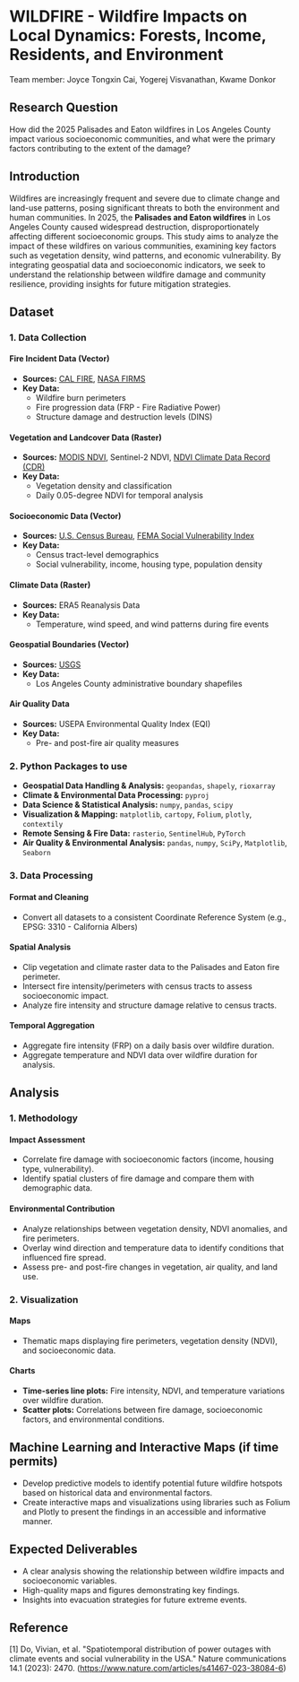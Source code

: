 # WILDFIRE - Wildfire Impacts on Local Dynamics: Forests, Income, Residents, and Environment
Team member: Joyce Tongxin Cai, Yogerej Visvanathan, Kwame Donkor

## Research Question
How did the 2025 Palisades and Eaton wildfires in Los Angeles County impact various socioeconomic communities, and what were the primary factors contributing to the extent of the damage?

## Introduction
Wildfires are increasingly frequent and severe due to climate change and land-use patterns, posing significant threats to both the environment and human communities. In 2025, the **Palisades and Eaton wildfires** in Los Angeles County caused widespread destruction, disproportionately affecting different socioeconomic groups. This study aims to analyze the impact of these wildfires on various communities, examining key factors such as vegetation density, wind patterns, and economic vulnerability. By integrating geospatial data and socioeconomic indicators, we seek to understand the relationship between wildfire damage and community resilience, providing insights for future mitigation strategies.


## Dataset

### 1. Data Collection

#### Fire Incident Data (Vector)
- **Sources:** [CAL FIRE](https://www.fire.ca.gov/), [NASA FIRMS](https://firms.modaps.eosdis.nasa.gov/)
- **Key Data:**
  - Wildfire burn perimeters
  - Fire progression data (FRP - Fire Radiative Power)
  - Structure damage and destruction levels (DINS)

#### Vegetation and Landcover Data (Raster)
- **Sources:** [MODIS NDVI](https://modis.gsfc.nasa.gov/data/dataprod/mod13.php), Sentinel-2 NDVI, [NDVI Climate Data Record (CDR)](https://www.ncei.noaa.gov/products/climate-data-records/normalized-difference-vegetation-index)
- **Key Data:**
  - Vegetation density and classification
  - Daily 0.05-degree NDVI for temporal analysis

#### Socioeconomic Data (Vector)
- **Sources:** [U.S. Census Bureau](https://www.census.gov/), [FEMA Social Vulnerability Index](https://hazards.fema.gov/nri/map)
- **Key Data:**
  - Census tract-level demographics
  - Social vulnerability, income, housing type, population density

#### Climate Data (Raster)
- **Sources:** ERA5 Reanalysis Data
- **Key Data:**
  - Temperature, wind speed, and wind patterns during fire events

#### Geospatial Boundaries (Vector)
- **Sources:** [USGS](https://www.usgs.gov/)
- **Key Data:**
  - Los Angeles County administrative boundary shapefiles

#### Air Quality Data
- **Sources:** USEPA Environmental Quality Index (EQI)
- **Key Data:**
  - Pre- and post-fire air quality measures

### 2. Python Packages to use
- **Geospatial Data Handling & Analysis:** `geopandas`, `shapely`, `rioxarray`
- **Climate & Environmental Data Processing:** `pyproj`
- **Data Science & Statistical Analysis:** `numpy`, `pandas`, `scipy`
- **Visualization & Mapping:** `matplotlib`, `cartopy`, `Folium`, `plotly`, `contextily`
- **Remote Sensing & Fire Data:** `rasterio`, `SentinelHub`, `PyTorch`
- **Air Quality & Environmental Analysis:** `pandas`, `numpy`, `SciPy`, `Matplotlib`, `Seaborn`

### 3. Data Processing

#### Format and Cleaning
- Convert all datasets to a consistent Coordinate Reference System (e.g., EPSG: 3310 - California Albers)

#### Spatial Analysis
- Clip vegetation and climate raster data to the Palisades and Eaton fire perimeter.
- Intersect fire intensity/perimeters with census tracts to assess socioeconomic impact.
- Analyze fire intensity and structure damage relative to census tracts.

#### Temporal Aggregation
- Aggregate fire intensity (FRP) on a daily basis over wildfire duration.
- Aggregate temperature and NDVI data over wildfire duration for analysis.

## Analysis

### 1. Methodology

#### Impact Assessment
- Correlate fire damage with socioeconomic factors (income, housing type, vulnerability).
- Identify spatial clusters of fire damage and compare them with demographic data.

#### Environmental Contribution
- Analyze relationships between vegetation density, NDVI anomalies, and fire perimeters.
- Overlay wind direction and temperature data to identify conditions that influenced fire spread.
- Assess pre- and post-fire changes in vegetation, air quality, and land use.

### 2. Visualization

#### Maps
- Thematic maps displaying fire perimeters, vegetation density (NDVI), and socioeconomic data.

#### Charts
- **Time-series line plots:** Fire intensity, NDVI, and temperature variations over wildfire duration.
- **Scatter plots:** Correlations between fire damage, socioeconomic factors, and environmental conditions.

## Machine Learning and Interactive Maps (if time permits)
- Develop predictive models to identify potential future wildfire hotspots based on historical data and environmental factors.
- Create interactive maps and visualizations using libraries such as Folium and Plotly to present the findings in an accessible and informative manner.

## Expected Deliverables
- A clear analysis showing the relationship between wildfire impacts and socioeconomic variables.
- High-quality maps and figures demonstrating key findings.
- Insights into evacuation strategies for future extreme events.

## Reference
[1] Do, Vivian, et al. "Spatiotemporal distribution of power outages with climate events and social vulnerability in the USA." Nature communications 14.1 (2023): 2470. (https://www.nature.com/articles/s41467-023-38084-6)

